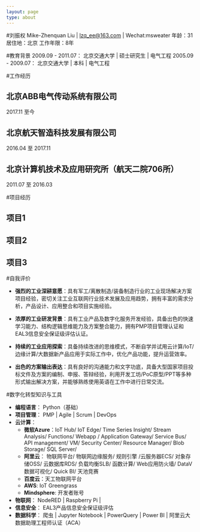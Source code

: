 ```yaml
---
layout: page
type: about
---
```


#刘振权
Mike-Zhenquan Liu | lzq_ee@163.com | Wechat:msweater
年龄：31
居住地：北京
工作年限：8年

#教育背景
2009.09 - 2011.07： 北京交通大学 | 硕士研究生 | 电气工程 
2005.09 - 2009.07： 北京交通大学 | 本科 | 电气工程

#工作经历
## 北京ABB电气传动系统有限公司
2017.11 至今
## 北京航天智造科技发展有限公司
2016.04 至 2017.11
## 北京计算机技术及应用研究所（航天二院706所）
2011.07 至 2016.03

#项目经历
## 项目1
## 项目2 
## 项目3


#自我评价
- **强烈的工业深耕意愿**：具有军工/离散制造/装备制造行业的工业现场解决方案项目经验，密切关注工业互联网行业技术发展及应用趋势，拥有丰富的需求分析，产品设计、应用整合和项目实施经验。

- **浓厚的工业研发背景**：具有工业产品及数字化服务开发经验，具备出色的快速学习能力、结构逻辑思维能力及方案整合能力，拥有PMP项目管理认证和EAL3信息安全保证级评估认证。

- **持续的工业应用探索**：具备持续改进的思维模式，不断自学并试用云计算/IoT/边缘计算/大数据新产品应用于实际工作中，优化产品功能，提升运营效率。

- **出色的方案输出表达**：具有良好的沟通能力和文字功底，具备大型国家项目投标文件及方案的编制、申报、答辩经验，利用开发工坊/PoC原型/PPT等多种形式输出解决方案，并能够熟练使用英语在工作中进行日常交流。

#数字化转型知识与工具
- **编程语言**： Python（基础）
- **项目管理**： PMP | Agile | Scrum | DevOps
- **云计算**： 
  - **微软Azure**：IoT Hub/ IoT Edge/ Time Series Insight/ Stream Analysis/ Functions/ Webapp / Application Gateway/ Service Bus/ API management/ VM/ Security Center/ Resource Manager/ Blob Storage/ SQL Server/
  - **阿里云**： 物联网平台/ 物联网边缘服务/ 规则引擎 /云服务器ECS/ 对象存储OSS/ 云数据库RDS/ 负载均衡SLB/ 函数计算/ Web应用防火墙/ DataV数据可视化/ Quick BI/ 天池竞赛
  - **百度云**：天工物联网平台
  - **AWS**: IoT Greengrass
  - **Mindsphere**: 开发者账号
- **物联网**： NodeRED | Raspberry Pi |
- **信息安全**： EAL3产品信息安全保证级评估
- **数据科学**： 爬虫 | Jupyter Notebook | PowerQuery | Power BI | 阿里云大数据助理工程师认证（ACA）

